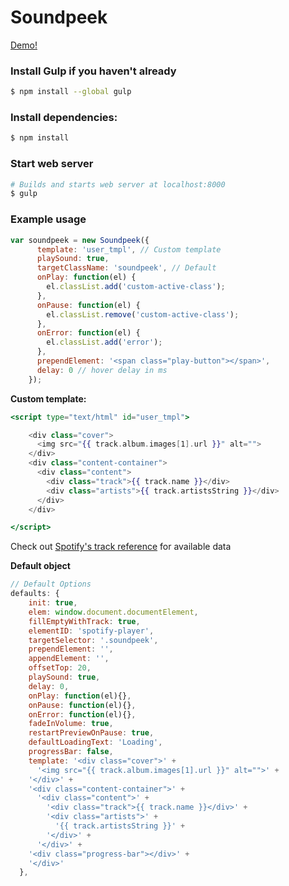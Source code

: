 # Soundpeek
[Demo!](http://boberober.github.io/soundpeek/)
### Install Gulp if you haven't already
```sh
$ npm install --global gulp
```

### Install dependencies:
```sh
$ npm install 
```

### Start web server
```sh
# Builds and starts web server at localhost:8000
$ gulp
```

### Example usage
```javascript
var soundpeek = new Soundpeek({
      template: 'user_tmpl', // Custom template
      playSound: true,
      targetClassName: 'soundpeek', // Default
      onPlay: function(el) {
        el.classList.add('custom-active-class');
      },
      onPause: function(el) {
        el.classList.remove('custom-active-class');
      },
      onError: function(el) {
        el.classList.add('error');
      },
      prependElement: '<span class="play-button"></span>',
      delay: 0 // hover delay in ms
    });
```
**Custom template:**

```hbs
<script type="text/html" id="user_tmpl">

    <div class="cover">
      <img src="{{ track.album.images[1].url }}" alt="">
    </div>
    <div class="content-container">
      <div class="content">
        <div class="track">{{ track.name }}</div>
        <div class="artists">{{ track.artistsString }}</div>
      </div>
    </div>

</script>

```
Check out [Spotify's track reference](https://developer.spotify.com/web-api/get-track/#example) for available data

**Default object**
```javascript
// Default Options
defaults: {
    init: true,
    elem: window.document.documentElement,
    fillEmptyWithTrack: true,
    elementID: 'spotify-player',
    targetSelector: '.soundpeek',
    prependElement: '',
    appendElement: '',
    offsetTop: 20,
    playSound: true,
    delay: 0,
    onPlay: function(el){},
    onPause: function(el){},
    onError: function(el){},
    fadeInVolume: true,
    restartPreviewOnPause: true,
    defaultLoadingText: 'Loading',
    progressBar: false,
    template: '<div class="cover">' +
      '<img src="{{ track.album.images[1].url }}" alt="">' +
    '</div>' +
    '<div class="content-container">' +
      '<div class="content">' +
        '<div class="track">{{ track.name }}</div>' +
        '<div class="artists">' +
          '{{ track.artistsString }}' +
        '</div>' +
      '</div>' +
    '<div class="progress-bar"></div>' +
    '</div>'
  },
```
